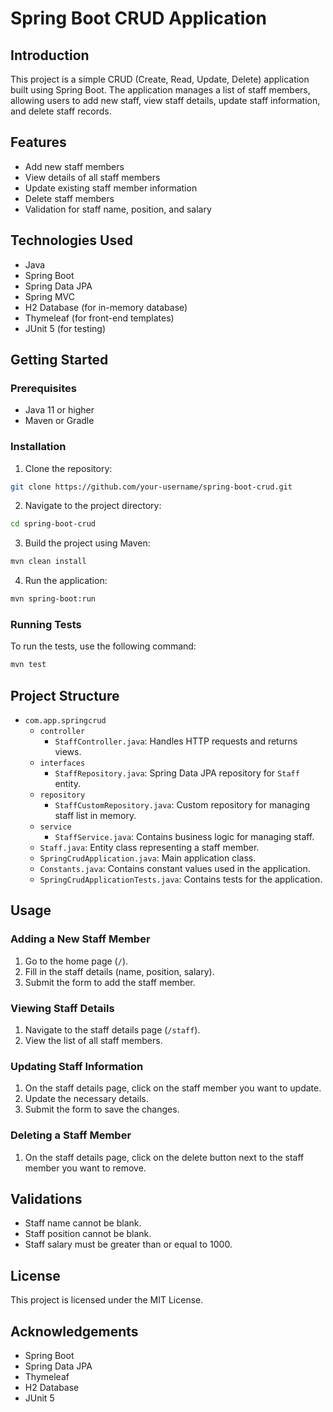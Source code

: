 # Spring Boot CRUD Application

## Introduction

This project is a simple CRUD (Create, Read, Update, Delete) application built using Spring Boot. The application manages a list of staff members, allowing users to add new staff, view staff details, update staff information, and delete staff records.

## Features

- Add new staff members
- View details of all staff members
- Update existing staff member information
- Delete staff members
- Validation for staff name, position, and salary

## Technologies Used

- Java
- Spring Boot
- Spring Data JPA
- Spring MVC
- H2 Database (for in-memory database)
- Thymeleaf (for front-end templates)
- JUnit 5 (for testing)

## Getting Started

### Prerequisites

- Java 11 or higher
- Maven or Gradle

### Installation

1. Clone the repository:

```bash
git clone https://github.com/your-username/spring-boot-crud.git
```

2. Navigate to the project directory:

```bash
cd spring-boot-crud
```

3. Build the project using Maven:

```bash
mvn clean install
```

4. Run the application:

```bash
mvn spring-boot:run
```

### Running Tests

To run the tests, use the following command:

```bash
mvn test
```

## Project Structure

- `com.app.springcrud`
    - `controller`
        - `StaffController.java`: Handles HTTP requests and returns views.
    - `interfaces`
        - `StaffRepository.java`: Spring Data JPA repository for `Staff` entity.
    - `repository`
        - `StaffCustomRepository.java`: Custom repository for managing staff list in memory.
    - `service`
        - `StaffService.java`: Contains business logic for managing staff.
    - `Staff.java`: Entity class representing a staff member.
    - `SpringCrudApplication.java`: Main application class.
    - `Constants.java`: Contains constant values used in the application.
    - `SpringCrudApplicationTests.java`: Contains tests for the application.

## Usage

### Adding a New Staff Member

1. Go to the home page (`/`).
2. Fill in the staff details (name, position, salary).
3. Submit the form to add the staff member.

### Viewing Staff Details

1. Navigate to the staff details page (`/staff`).
2. View the list of all staff members.

### Updating Staff Information

1. On the staff details page, click on the staff member you want to update.
2. Update the necessary details.
3. Submit the form to save the changes.

### Deleting a Staff Member

1. On the staff details page, click on the delete button next to the staff member you want to remove.

## Validations

- Staff name cannot be blank.
- Staff position cannot be blank.
- Staff salary must be greater than or equal to 1000.

## License

This project is licensed under the MIT License.

## Acknowledgements

- Spring Boot
- Spring Data JPA
- Thymeleaf
- H2 Database
- JUnit 5